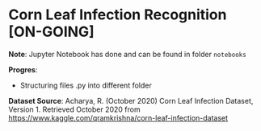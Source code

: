 # Corn Leaf Infection Recognition [ON-GOING]

__Note__: Jupyter Notebook has done and can be found in folder ```notebooks```

__Progres__:
- Structuring files .py into different folder

__Dataset Source__:
Acharya, R. (October 2020) Corn Leaf Infection Dataset, Version 1. Retrieved October 2020 from https://www.kaggle.com/qramkrishna/corn-leaf-infection-dataset
